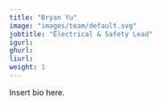 ```yaml
---
title: "Bryan Yu"
image: "images/team/default.svg"
jobtitle: "Electrical & Safety Lead"
igurl: 
ghurl: 
liurl:
weight: 1
---
```


Insert bio here.